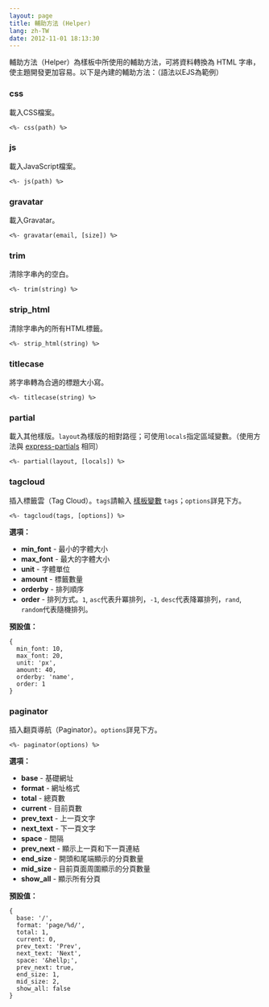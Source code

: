 ```yaml
---
layout: page
title: 輔助方法 (Helper)
lang: zh-TW
date: 2012-11-01 18:13:30
---
```


輔助方法（Helper）為樣板中所使用的輔助方法，可將資料轉換為 HTML 字串，使主題開發更加容易。以下是內建的輔助方法：（語法以EJS為範例）

### css

載入CSS檔案。

```
<%- css(path) %>
```

### js

載入JavaScript檔案。

```
<%- js(path) %>
```

### gravatar

載入Gravatar。

```
<%- gravatar(email, [size]) %>
```

### trim

清除字串內的空白。

```
<%- trim(string) %>
```

### strip_html

清除字串內的所有HTML標籤。

```
<%- strip_html(string) %>
```

### titlecase

將字串轉為合適的標題大小寫。

```
<%- titlecase(string) %>
```

### partial

載入其他樣版。`layout`為樣版的相對路徑；可使用`locals`指定區域變數。（使用方法與 [express-partials][1] 相同）

```
<%- partial(layout, [locals]) %>
```

### tagcloud

插入標籤雲（Tag Cloud）。`tags`請輸入 [樣板變數][3] `tags`；`options`詳見下方。

```
<%- tagcloud(tags, [options]) %>
```

**選項：**

- **min_font** - 最小的字體大小
- **max_font** - 最大的字體大小
- **unit** - 字體單位
- **amount** - 標籤數量
- **orderby** - 排列順序
- **order** - 排列方式。`1`, `asc`代表升冪排列，`-1`, `desc`代表降冪排列，`rand`, `random`代表隨機排列。

**預設值：**

```
{
  min_font: 10,
  max_font: 20,
  unit: 'px',
  amount: 40,
  orderby: 'name',
  order: 1
}
```

### paginator

插入翻頁導航（Paginator）。`options`詳見下方。

```
<%- paginator(options) %>
```

**選項：**

- **base** - 基礎網址
- **format** - 網址格式
- **total** - 總頁數
- **current** - 目前頁數
- **prev_text** - 上一頁文字
- **next_text** - 下一頁文字
- **space** - 間隔
- **prev_next** - 顯示上一頁和下一頁連結
- **end_size** - 開頭和尾端顯示的分頁數量
- **mid_size** - 目前頁面周圍顯示的分頁數量
- **show_all** - 顯示所有分頁

**預設值：**

```
{
  base: '/',
  format: 'page/%d/',
  total: 1,
  current: 0,
  prev_text: 'Prev',
  next_text: 'Next',
  space: '&hellp;',
  prev_next: true,
  end_size: 1,
  mid_size: 2,
  show_all: false
}
```

[1]: https://github.com/publicclass/express-partials
[2]: render.html
[3]: template-data.html